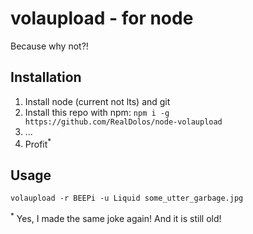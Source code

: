 volaupload - for node
===

Because why not?!

Installation
---
1. Install node (current not lts) and git
2. Install this repo with npm: `npm i -g https://github.com/RealDolos/node-volaupload`
3. ...
4. Profit<sup>*</sup>

Usage
--

```shell
volaupload -r BEEPi -u Liquid some_utter_garbage.jpg
```

<sup>*</sup> Yes, I made the same joke again! And it is still old!
